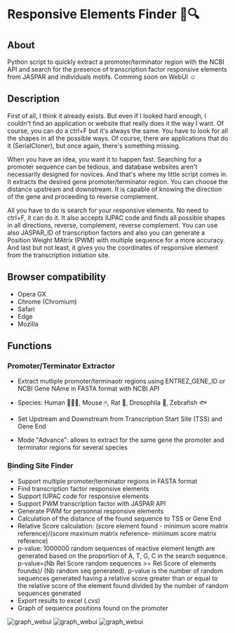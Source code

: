 # Responsive Elements Finder 🧬🔍

## About

Python script to quickly extract a promoter/terminator region with the NCBI API and search for the presence of transcription factor responsive elements from JASPAR and individuals motifs. Comming soon on WebUI ☺

## Description

First of all, I think it already exists. But even if I looked hard enough, I couldn't find an application or website that really does it the way I want. Of course, you can do a ctrl+F but it's always the same. You have to look for all the shapes in all the possible ways. Of course, there are applications that do it (SerialCloner), but once again, there's something missing. 

When you have an idea, you want it to happen fast. Searching for a promoter sequence can be tedious, and database websites aren't necessarily designed for novices. And that's where my little script comes in. It extracts the desired gene promoter/terminator region. You can choose the distance upstream and downstream. It is capable of knowing the direction of the gene and proceeding to reverse complement.

All you have to do is search for your responsive elements. No need to ctrl+F, it can do it. It also accepts IUPAC code and finds all possible shapes in all directions, reverse, complement, reverse complement. You can use also JASPAR_ID of transcription factors and also you can generate a Position Weight MAtrix (PWM) with multiple sequence for a more accuracy. And last but not least, it gives you the coordinates of responsive element from the transcription initiation site.

## Browser compatibility

- Opera GX
- Chrome (Chromium)
- Safari
- Edge
- Mozilla

## Functions
### Promoter/Terminator Extractor
- Extract mutliple promoter/terminaotr regions using ENTREZ_GENE_ID or NCBI Gene NAme in FASTA format with NCBI API
- Species: Human 🙋🏼‍♂️, Mouse 🖱, Rat 🐀, Drosophila 🦟, Zebrafish 🐟
- Set Upstream and Downstream from Transcription Start Site (TSS) and Gene End

- Mode "Advance": allows to extract for the same gene the promoter and terminator regions for several species

### Binding Site Finder
- Support multiple promoter/terminator regions in FASTA format
- Find transcription factor responsive elements
- Support IUPAC code for responsive elements
- Support PWM transcription factor with JASPAR API
- Generate PWM for personnal responsive elements
- Calculation of the distance of the found sequence to TSS or Gene End
- Relative Score calculation: (score element found - minimum score matrix reference)/(score maximum matrix reference- minimum score matrix reference)
- p-value: 1000000 random sequences of reactive element length are generated based on the proportion of A, T, G, C in the search sequence. p-value=(Nb Rel Score random sequences >= Rel Score of elements founds)/ (Nb random seq generated). p-value is the number of random sequences generated having a relative score greater than or equal to the relative score of the element found divided by the number of random sequences generated
- Export results to excel (.cvs)
- Graph of sequence positions found on the promoter

![graph_webui](https://raw.githubusercontent.com/Jumitti/TFinder/main/img/promtermoriginal.png)
![graph_webui](https://raw.githubusercontent.com/Jumitti/TFinder/main/img/bsfMS.png)
![graph_webui](https://raw.githubusercontent.com/Jumitti/TFinder/main/img/Graph%20WebUI.png)

